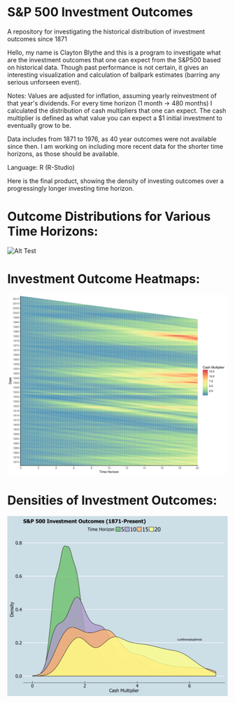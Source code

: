 # S&P 500 Investment Outcomes

A repository for investigating the historical distribution of investment outcomes since 1871

Hello, my name is Clayton Blythe and this is a program to investigate what are the investment outcomes that one can expect from the S&P500 based on historical data. Though past performance is not certain, it gives an interesting visualization and calculation of ballpark estimates (barring any serious unforseen event).

Notes: Values are adjusted for inflation, assuming yearly reinvestment of that year's dividends. For every time horizon (1 month -> 480 months) I calculated the distribution of cash multipliers that one can expect. The cash multiplier is defined as what value you can expect a $1 initial investment to eventually grow to be. 

Data includes from 1871 to 1976, as 40 year outcomes were not available since then. I am working on including more recent data for the shorter time horizons, as those should be available. 

Language: R (R-Studio)

Here is the final product, showing the density of investing outcomes over a progressingly longer investing time horizon.
# Outcome Distributions for Various Time Horizons:
![Alt Test](https://github.com/claytonblythe/S-P500_outcomes/blob/figures/investments_full_data_testnewest_backup.gif)

# Investment Outcome Heatmaps:
![Alt Test](https://github.com/claytonblythe/S-P500_outcomes/blob/figures/cashmultipliers_Spectral_20years.png)

# Densities of Investment Outcomes:
![Alt Test](https://github.com/claytonblythe/S-P500_outcomes/blob/figures/20years.png)
